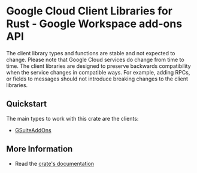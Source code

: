 # Google Cloud Client Libraries for Rust - Google Workspace add-ons API

<!-- Code generated by sidekick. DO NOT EDIT. -->


The client library types and functions are stable and not expected to change.
Please note that Google Cloud services do change from time to time. The client
libraries are designed to preserve backwards compatibility when the service
changes in compatible ways. For example, adding RPCs, or fields to messages
should not introduce breaking changes to the client libraries.

## Quickstart

The main types to work with this crate are the clients:

- [GSuiteAddOns]

## More Information

- Read the [crate's documentation](https://docs.rs/google-cloud-gsuiteaddons-v1/latest/google-cloud-gsuiteaddons-v1)

[GSuiteAddOns]: https://docs.rs/google-cloud-gsuiteaddons-v1/latest/google_cloud_gsuiteaddons_v1/client/struct.GSuiteAddOns.html
